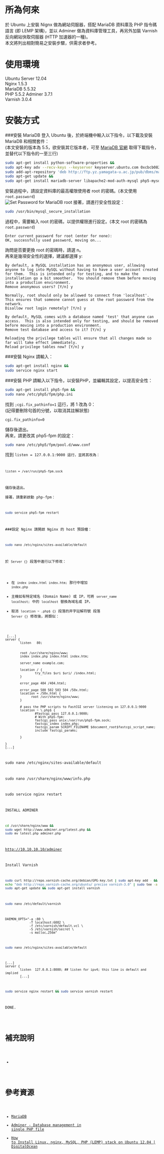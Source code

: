所為何來
=
於 Ubuntu 上安裝 Nignx 做為網站伺服器，搭配 MariaDB 資料庫及 PHP 指令碼語言 (即 LEMP 架構)，並以 Adminer 做為資料庫管理工具，再另外加裝 Varnish 反向網站快取伺服器 (HTTP 加速器的一種)。  
本文將列出相對簡易之安裝步驟，供需求者參考。

使用環境
=
Ubuntu Server 12.04  
Nginx 1.5.3  
MariaDB 5.5.32  
PHP 5.5.2 
Adminer 3.7.1  
Varnish 3.0.4   

安裝方式
=
###安裝 MariaDB
登入 Ubuntu 後，於終端機中輸入以下指令，以下載及安裝 MariaDB 和相關套件：  
(本文安裝的版本為 5.5，欲安裝其它版本者，可至 [MariaDB 官網](https://downloads.mariadb.org/mariadb/repositories/) 取得下載指令，並替代以下指令的一至三行)
```bash
sudo apt-get install python-software-properties && 
sudo apt-key adv --recv-keys --keyserver keyserver.ubuntu.com 0xcbcb082a1bb943db && 
sudo add-apt-repository 'deb http://ftp.yz.yamagata-u.ac.jp/pub/dbms/mariadb/repo/5.5/ubuntu precise main' && 
sudo apt-get update && 
sudo apt-get install mariadb-server libapache2-mod-auth-mysql php5-mysql
```
安裝過程中，請設定資料庫的最高權限使用者 root 的密碼。(本文使用 <code>root.password</code>)  
![Set Password for MariaDB root](https://lh5.googleusercontent.com/-FA1tujVUiDI/UhTDNnFiJYI/AAAAAAAAf8w/z-eoN762eZ0/w826-h551-no/Set+Password+for+MariaDB+root.png)
接著，請進行安全性設定：
```bash
sudo /usr/bin/mysql_secure_installation
```
過程中，需要輸入 root 的密碼，以提供權限進行設定。(本文 root 的密碼為 <code>root.password</code>)  
```text
Enter current password for root (enter for none): 
OK, successfully used password, moving on...
```
詢問是否要更換 root 的密碼時，請選 n。  
再來是幾項安全性的選擇，建議都選擇 y: 
```text
By default, a MySQL installation has an anonymous user, allowing anyone to log into MySQL without having to have a user account created for them.  This is intended only for testing, and to make the installation go a bit smoother.  You should remove them before moving into a production environment.
Remove anonymous users? [Y/n] y                                            

Normally, root should only be allowed to connect from 'localhost'.  This ensures that someone cannot guess at the root password from the network.
Disallow root login remotely? [Y/n] y

By default, MySQL comes with a database named 'test' that anyone can access.  This is also intended only for testing, and should be removed before moving into a production environment.
Remove test database and access to it? [Y/n] y

Reloading the privilege tables will ensure that all changes made so far will take effect immediately.
Reload privilege tables now? [Y/n] y
```

###安裝 Nginx
請輸入：
```bash
sudo apt-get install nginx &&
sudo service nginx start 
```

###安裝 PHP
請輸入以下指令，以安裝PHP，並編輯其設定，以提高安全性：
```bash
sudo apt-get install php5-fpm &&  
sudo nano /etc/php5/fpm/php.ini
```
找到 <code>;cgi.fix_pathinfo=1</code> 這行，將 1 改為 0：  
(記得要刪除句首的分號，以取消其註解狀態)
```text
cgi.fix_pathinfo=0
```
儲存後退出。  
再來，請更改其 php5-fpm 的設定：
```bash
sudo nano /etc/php5/fpm/pool.d/www.conf
```
找到 <code>listen = 127.0.0.1:9000</cdoe> 這行，並將其改為：
```text
listen = /var/run/php5-fpm.sock
```
儲存後退出。  
接著，請重新啟動 php-fpm：
```bash
sudo service php5-fpm restart
```

###設定 Nginx
請開啟 Nginx 的 host 預設檔：
```bash
sudo nano /etc/nginx/sites-available/default
```
於 <code>Server {}</code> 段落中進行以下修改：
* 在 <code>index index.html index.htm;</code> 那行中增加 <code>index.php</code> 
* 主機如有特定域名 (Domain Name) 或 IP，可將 <code>server_name localhost;</code> 中的 <code>localhost</code> 替換為域名或 IP。 
* 取消 <code>location ~ \.php$ {}</code> 段落的井字註解符號
段落 <code>Server {}</code> 修改後，將類似：

```text
 [...]
server {
        listen   80;
     

        root /usr/share/nginx/www;
        index index.php index.html index.htm;

        server_name example.com;

        location / {
                try_files $uri $uri/ /index.html;
        }

        error_page 404 /404.html;

        error_page 500 502 503 504 /50x.html;
        location = /50x.html {
              root /usr/share/nginx/www;
        }

        # pass the PHP scripts to FastCGI server listening on 127.0.0.1:9000
        location ~ \.php$ {
                #fastcgi_pass 127.0.0.1:9000;
                # With php5-fpm:
                fastcgi_pass unix:/var/run/php5-fpm.sock;
                fastcgi_index index.php;
                fastcgi_param SCRIPT_FILENAME $document_root$fastcgi_script_name;
                include fastcgi_params;
                
        }

}
[...]
```


sudo nano /etc/nginx/sites-available/default


sudo nano /usr/share/nginx/www/info.php

sudo service nginx restart


INSTALL ADMINER
```bash
cd /usr/share/nginx/www &&
sudo wget http://www.adminer.org/latest.php && 
sudo mv latest.php adminer.php
```
http://10.10.10.10/adminer

Install Varnish
```bash
sudo curl http://repo.varnish-cache.org/debian/GPG-key.txt | sudo apt-key add - && 
echo "deb http://repo.varnish-cache.org/ubuntu/ precise varnish-3.0" | sudo tee -a /etc/apt/sources.list && 
sudo apt-get update && sudo apt-get install varnish
```
```bash
sudo nano /etc/default/varnish
```
```text
DAEMON_OPTS="-a :80 \
             -T localhost:6082 \
             -f /etc/varnish/default.vcl \
             -S /etc/varnish/secret \
             -s malloc,256m"
```
```bash
sudo nano /etc/nginx/sites-available/default
```
```text
[...]
server {
        listen  127.0.0.1:8080; ## listen for ipv4; this line is default and implied
        [...]
```
```bash
sudo service nginx restart && sudo service varnish restart
```







DONE.
<br>
<br>

補充說明
=
* 

參考資源
=
* [MariaDB](https://mariadb.org/)
* [Adminer - Database management in single PHP file](http://www.adminer.org/)
* [How to Install Linux, nginx, MySQL, PHP (LEMP) stack on Ubuntu 12.04 | DigitalOcean](https://www.digitalocean.com/community/articles/how-to-install-linux-nginx-mysql-php-lemp-stack-on-ubuntu-12-04)

